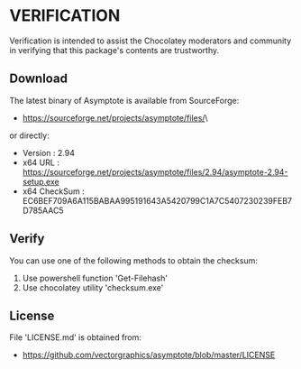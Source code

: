 # VERIFICATION
Verification is intended to assist the Chocolatey moderators and community in verifying that this package's contents are trustworthy.

## Download
The latest binary of Asymptote is available from SourceForge:

- https://sourceforge.net/projects/asymptote/files/<latest version>\

or directly:

- Version      : 2.94
- x64 URL      : https://sourceforge.net/projects/asymptote/files/2.94/asymptote-2.94-setup.exe
- x64 CheckSum : EC6BEF709A6A115BABAA995191643A5420799C1A7C5407230239FEB7D785AAC5

## Verify
You can use one of the following methods to obtain the checksum:
1. Use powershell function 'Get-Filehash'
2. Use chocolatey utility 'checksum.exe'


## License
File 'LICENSE.md' is obtained from:
- https://github.com/vectorgraphics/asymptote/blob/master/LICENSE
